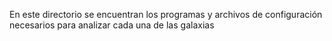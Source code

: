 En este directorio se encuentran los programas y archivos de configuración necesarios para analizar cada una de las galaxias
